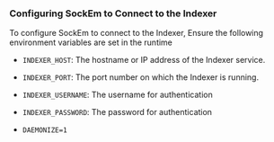 
### Configuring SockEm to Connect to the Indexer

To configure SockEm to connect to the Indexer, Ensure the following environment variables are set in the runtime

- `INDEXER_HOST`: The hostname or IP address of the Indexer service.
- `INDEXER_PORT`: The port number on which the Indexer is running.
- `INDEXER_USERNAME`: The username for authentication 
- `INDEXER_PASSWORD`: The password for authentication

- `DAEMONIZE=1` 